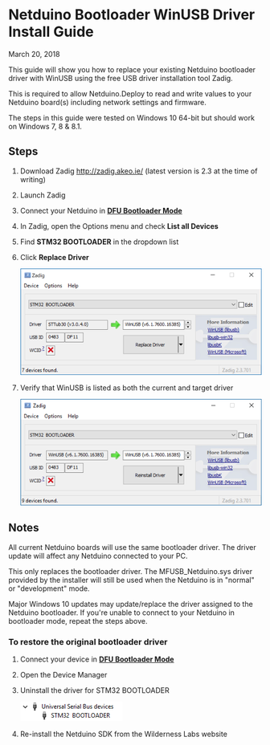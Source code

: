 # Netduino Bootloader WinUSB Driver Install Guide 
March 20, 2018

This guide will show you how to replace your existing Netduino bootloader driver with WinUSB using the free USB driver installation tool Zadig.

This is required to allow Netduino.Deploy to read and write values to your Netduino board(s) including network settings and firmware.

The steps in this guide were tested on Windows 10 64-bit but should work on Windows 7, 8 & 8.1.

## Steps
1. Download Zadig http://zadig.akeo.ie/ (latest version is 2.3 at the time of writing)
2. Launch Zadig
3. Connect your Netduino in [**DFU Bootloader Mode**](http://developer.wildernesslabs.co/Netduino/About/Updating_Firmware/)
4. In Zadig, open the Options menu and check **List all Devices**
5. Find **STM32 BOOTLOADER** in the dropdown list
6. Click **Replace Driver** 

   ![Zadig ready to install WinUSB](Support_Files/winusb_ready.png)

7. Verify that WinUSB is listed as both the current and target driver

   ![Zadig WinUSB installed](Support_Files/winusb_installed.png)

## Notes
All current Netduino boards will use the same bootloader driver. The driver update will affect any Netduino connected to your PC.

This only replaces the bootloader driver. The MFUSB_Netduino.sys driver provided by the installer will still be used when the Netduino is in "normal" or "development" mode.

Major Windows 10 updates may update/replace the driver assigned to the Netduino bootloader. If you're unable to connect to your Netduino in bootloader mode, repeat the steps above.

### To restore the original bootloader driver
1. Connect your device in [**DFU Bootloader Mode**](http://developer.wildernesslabs.co/Netduino/About/Updating_Firmware/)
2. Open the Device Manager
3. Uninstall the driver for STM32 BOOTLOADER

   ![STM32 BOOTLOADER in Device Manager](Support_Files/deviceman_stm32.png)

4. Re-install the Netduino SDK from the Wilderness Labs website

